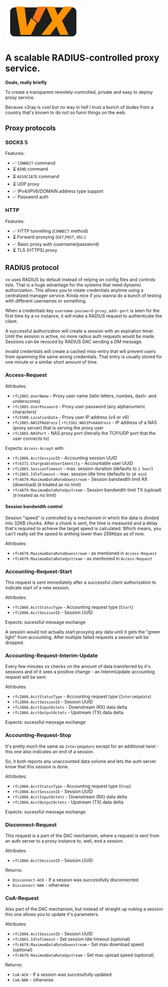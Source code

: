 <img src="./vx-logo.svg" width="240px" />

# A scalable RADIUS-controlled proxy service.

**Goals, really briefly** 

To create a transparent remotely-controlled, private and easy to deploy proxy service.

Because v2ray is cool but no way in hell I trust a bunch of dudes from a country that's known to do not so funni things on the web.

## Proxy protocols

### SOCKS 5

Features:
- ✅ `CONNECT` command
- ⏳ `BIND` command
- ⏳ `ASSOCIATE` command
- ⏳ UDP proxy
- ✅ IPv4/IPV6/DOMAIN address type support
- ✅ Password auth

### HTTP

Features:
- ✅ HTTP tunnelling (`CONNECT` method)
- ⏳ Forward-proxying (`GET`,`POST`, etc.)
- ✅ Basic proxy auth (username/password)
- ⏳ TLS (HTTPS) proxy

## RADIUS protocol

vx uses RADIUS by default instead of relying on config files and controls lists. That is a huge advantage for the systems that need dynamic authorization. This allows you to rotate credentials anytime using a centralized manager service. Kinda nice if you wanna do a bunch of testing with different usernames or something.

When a credentials key `username-password-proxy_addr-port` is seen for the first time by a vx instance, it will make a RADIUS request to authenticate the client.

A successful authorization will create a session with an expiration timer. Until the session is active, no more radius auth requests would be made. Sessions can be revoced by RADIUS DAC sending a DM message.

Invalid credentials will create a cached miss-entry that will prevent users from spamming the same wrong credentials. That entry is usually stored for one minute or a similar short amount of time.

### Access-Request

Attributes:

- `rfc2865.UserName` - Proxy user name (latin letters, numbes, dash- and underscores)
- `rfc2865.UserPassword` - Proxy user password (any alphanumeric characters)
- `rfc5580.LocationData` - Proxy user IP address (v4 or v6)
- `rfc2865.NASIPAddress` | `rfc3162.NASIPv6Address` - IP address of a NAS (proxy server) that is serving the proxy user
- `rfc2865.NASPort` - NAS proxy port (literally the TCP/UDP port that the user connects to)

Expects: `Access-Accept` with:

- `rfc2866.AcctSessionID` - Accounting session UUID
- `rfc4372.ChargeableUserIdentity` - Accountable user UUID
- `rfc2865.SessionTimeout` - max. session duration (defaults to `1 hour`)
- `rfc2865.IdleTimeout` - max. session idle time (defaults to `10 min`)
- `rfc4679.MaximumDataRateDownstream` - Session bandwidth limit RX (download) (`0` treated as no limit)
- `rfc4679.MaximumDataRateUpstream` - Session bandwidth limit TX (upload) (`0` treated as no limit)

#### Session bandwidth control

Session "speed" is controlled by a mechanism in which the data is divided into 32KB chunks. After a chunk is sent, the time is measured and a delay that's required to achieve the target speed is calculated. Which means, you can't really set the speed to anthing lower than 256Kbps as of now.

Attributes:
- `rfc4679.MaximumDataRateDownstream` - as mentioned in `Access-Request`
- `rfc4679.MaximumDataRateUpstream` - as mentioned in `Access-Request`

### Accounting-Request-Start

This request is sent immediately after a successful client authorization to indicate start of a new session.

Attributes:

- `rfc2866.AcctStatusType` - Accounting request type (`Start`)
- `rfc2866.AcctSessionID` - Session UUID

Expects: sucessful message exchange

A session would not actually start proxying any data until it gets the "green light" from accounting. After multiple failed requests a session will be dropped.

### Accounting-Request-Interim-Update

Every few minutes vx checks on the amount of data transferred by it's sessions and of it sees a positive change - an InterimUpdate accounting request will be sent.

Attributes:

- `rfc2866.AcctStatusType` - Accounting request type (`InterimUpdate`)
- `rfc2866.AcctSessionID` - Session UUID
- `rfc2866.AcctInputOctets` - Downstream (RX) data delta
- `rfc2866.AcctOutputOctets` - Upstream (TX) data delta

Expects: sucessful message exchange

### Accounting-Request-Stop

It's pretty much the same as `InterimUpdate` except for an additional twist - this one also indicates an end of a session.

So, it both reports any unaccounted data volume and lets the auth server know that this session is done.

Attributes:

- `rfc2866.AcctStatusType` - Accounting request type (`Stop`)
- `rfc2866.AcctSessionID` - Session UUID
- `rfc2866.AcctInputOctets` - Downstream (RX) data delta
- `rfc2866.AcctOutputOctets` - Upstream (TX) data delta

Expects: sucessful message exchange

### Disconnect-Request

This request is a part of the DAC mechanism, where a request is sent from an auth server to a proxy instance to, well, end a session.

Attributes:
- `rfc2866.AcctSessionID` - Session UUID

Returns:
- `Disconnect-ACK` - If a session was successfully disconnected
- `Disconnect-NAK` - otherwise

### CoA-Request

Also part of the DAC mechanism, but instead of straight up nuking a session this one allows you to update it's parameters.

Attributes:
- `rfc2866.AcctSessionID` - Session UUID
- `rfc2865.IdleTimeout` - Set session idle timeout (optional)
- `rfc4679.MaximumDataRateDownstream` - Set max download speed (optional)
- `rfc4679.MaximumDataRateUpstream` - Set max upload speed (optional)

Returns:
- `CoA-ACK` - If a session was successfully updated
- `CoA-NAK` - otherwise
